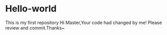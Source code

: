 # Hello-world
This is my first repository
Hi Master,Your code had changed by me!
Please review and commit.Thanks~
